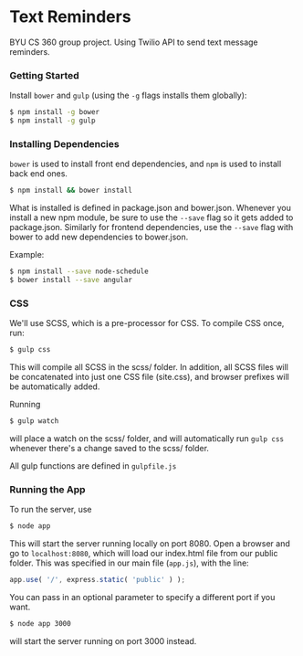 Text Reminders
==============

BYU CS 360 group project. Using Twilio API to send text message reminders.

### Getting Started ###
Install `bower` and `gulp` (using the `-g` flags installs them globally):

```bash
$ npm install -g bower
$ npm install -g gulp
```
### Installing Dependencies ###
`bower` is used to install front end dependencies, and `npm` is used to install back end ones.

```bash
$ npm install && bower install
```
What is installed is defined in package.json and bower.json. Whenever you install a new npm module, be sure to use
the `--save` flag so it gets added to package.json.  Similarly for frontend dependencies, use the `--save` flag
with bower to add new dependencies to bower.json.

Example:
```bash
$ npm install --save node-schedule
$ bower install --save angular
```

### CSS ###
We'll use SCSS, which is a pre-processor for CSS.  To compile CSS once, run:
```bash
$ gulp css
```
This will compile all SCSS in the scss/ folder. In addition, all SCSS files will be concatenated into just one CSS file
(site.css), and browser prefixes will be automatically added.

Running
```bash
$ gulp watch
```
will place a watch on the scss/ folder, and will automatically run `gulp css` whenever there's a change saved to the
scss/ folder.

All gulp functions are defined in `gulpfile.js`

### Running the App ###
To run the server, use
```bash
$ node app
```
This will start the server running locally on port 8080. Open a browser and go to `localhost:8080`, which will load our
index.html file from our public folder.  This was specified in our main file (`app.js`), with the line:
```javascript
app.use( '/', express.static( 'public' ) );
```

You can pass in an optional parameter to specify a different
port if you want.
```bash
$ node app 3000
```
will start the server running on port 3000 instead.
